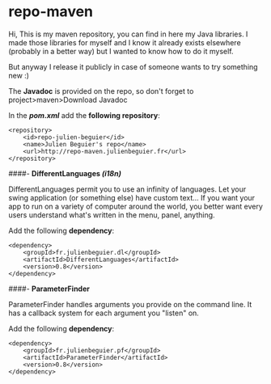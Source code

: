 # repo-maven

Hi,
This is my maven repository, you can find in here my Java libraries. I made those libraries for myself and I know it already exists elsewhere (probably in a better way) but I wanted to know how to do it myself. 

But anyway I release it publicly in case of someone wants to try something new :)

The **Javadoc** is provided on the repo, so don't forget to project>maven>Download Javadoc

In the _**pom.xml**_ add the **following repository**:

	<repository>
		<id>repo-julien-beguier</id>
		<name>Julien Beguier's repo</name>
		<url>http://repo-maven.julienbeguier.fr</url>
	</repository>

####- **DifferentLanguages _(i18n)_**

DifferentLanguages permit you to use an infinity of languages. Let your swing application (or something else) have custom text... If you want your app to run on a variety of computer around the world, you better want every users understand what's written in the menu, panel, anything.

Add the following **dependency**:

	<dependency>
		<groupId>fr.julienbeguier.dl</groupId>
		<artifactId>DifferentLanguages</artifactId>
		<version>0.8</version>
	</dependency>

####- **ParameterFinder**

ParameterFinder handles arguments you provide on the command line. It has a callback system for each argument you "listen" on.

Add the following **dependency**:

	<dependency>
		<groupId>fr.julienbeguier.pf</groupId>
		<artifactId>ParameterFinder</artifactId>
		<version>0.8</version>
	</dependency>
